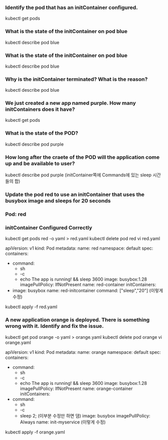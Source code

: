 ### Identify the pod that has an initContainer configured.
kubectl get pods

### What is the state of the initContainer on pod blue
kubectl describe pod blue

### What is the state of the initContainer on pod blue
kubectl describe pod blue

### Why is the initContainer terminated? What is the reason?
kubectl describe pod blue

### We just created a new app named purple. How many initContainers does it have?
kubectl get pods

### What is the state of the POD?
kubectl describe pod purple

### How long after the craete of the POD will the application come up and be available to user?
kubectl describe pod purple
(initContainer쪽에 Commands에 있는 sleep 시간들의 합)


### Update the pod red to use an initContainer that uses the busybox image and sleeps for 20 seconds
### Pod: red
### initContainer Configured Correctly  
kubectl get pods red -o yaml > red.yaml
kubectl delete pod red
vi red.yaml

apiVersion: v1
kind: Pod
metadata:
  name: red
  namespace: default
spec:
  containers:
  - command:
    - sh
    - -c
    - echo The app is running! && sleep 3600
    image: busybox:1.28
    imagePullPolicy: IfNotPresent
    name: red-container
  initContainers:
  - image: busybox
    name: red-initcontainer
    command: ["sleep","20"]
(이렇게 수정)

kubectl apply -f red.yaml

### A new application orange is deployed. There is something wrong with it. Identify and fix the issue.
kubectl get pod orange -o yaml > orange.yaml
kubectl delete pod orange
vi orange.yaml

apiVersion: v1
kind: Pod
metadata:
  name: orange
  namespace: default
spec:
  containers:
  - command:
    - sh
    - -c
    - echo The app is running! && sleep 3600
    image: busybox:1.28
    imagePullPolicy: IfNotPresent
    name: orange-container
  initContainers:
  - command:
    - sh
    - -c
    - sleep 2; (이부분 수정만 하면 댐)
    image: busybox
    imagePullPolicy: Always
    name: init-myservice
(이렇게 수정)

kubectl apply -f orange.yaml
